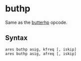 <!--
id:buthp
category:Signal Modifiers:Standard Filters
-->
# buthp
Same as the [butterhp](../../opcodes/butterhp) opcode.

## Syntax
``` csound-orc
ares buthp asig, kfreq [, iskip]
ares buthp asig, afreq [, iskip]
```
